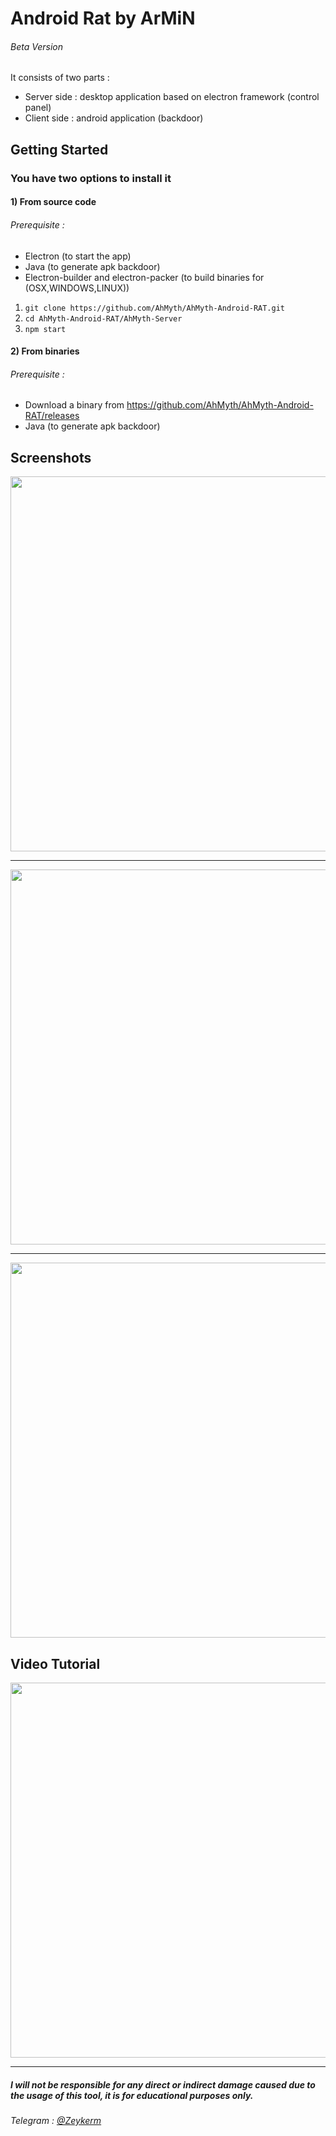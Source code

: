 # Android Rat by ArMiN
###### Beta Version
It consists of two parts :
* Server side : desktop application based on electron framework (control panel)
* Client side : android application (backdoor)


## Getting Started
### You have two options to install it
#### 1) From source code
###### Prerequisite :
* Electron (to start the app)
* Java (to generate apk backdoor)
* Electron-builder and electron-packer (to build binaries for (OSX,WINDOWS,LINUX))
1. ```git clone https://github.com/AhMyth/AhMyth-Android-RAT.git```
2. ```cd AhMyth-Android-RAT/AhMyth-Server```
3. ```npm start```

#### 2) From binaries
###### Prerequisite :
* Download a binary from https://github.com/AhMyth/AhMyth-Android-RAT/releases
* Java (to generate apk backdoor)

## Screenshots
<p align="center">
  <img src="http://i.imgur.com/HM3uXL6.png" width="600"/>
</p>

---------------------------------------------------------------

<p align="center">
  <img src="http://i.imgur.com/nHTGGHi.png" width="600"/>
</p>

---------------------------------------------------------------

<p align="center">
  <img src="http://i.imgur.com/XVXCHV9.png" width="600"/>
</p>


## Video Tutorial
<p align="center">
  <img src="https://img.youtube.com/vi/DDIZTABABzs/0.jpg" width="600"/>
</a></p>


---------------------------------------------------------------
##### I will not be responsible for any direct or indirect damage caused due to the usage of this tool, it is for educational purposes only.
###### Telegram : <a href="https://telegram.me/Zeykerm"> @Zeykerm </a>
